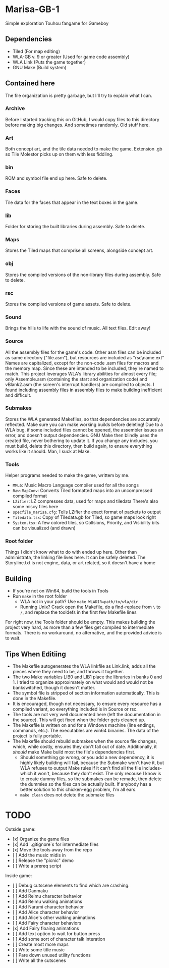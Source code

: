 # Marisa-GB-1
Simple exploration Touhou fangame for Gameboy

## Dependencies
<ul>
<li />Tiled (For map editing)
<li />WLA-GB v. 9 or greater (Used for game code assembly)
<li />WLA Link (Puts the game together)
<li />GNU Make (Build system)
</ul>

## Contained here

The file organization is pretty garbage, but I'll try to explain what I can.

### Archive
Before I started tracking this on GitHub, I would copy files to this directory before making big changes. And sometimes randomly. Old stuff here.

### Art
Both concept art, and the tile data needed to make the game. Extension .gb so Tile Molestor picks up on them with less fiddling.

### bin
ROM and symbol file end up here. Safe to delete.

### Faces
Tile data for the faces that appear in the text boxes in the game.

### lib
Folder for storing the built libraries during assembly. Safe to delete.

### Maps
Stores the Tiled maps that comprise all screens, alongside concept art.

### obj
Stores the compiled versions of the non-library files during assembly. Safe to delete.

### rsc
Stores the compiled versions of game assets. Safe to delete.

### Sound
Brings the hills to life with the sound of music. All text files. Edit away!

### Source
All the assembly files for the game's code. Other asm files can be included as same directory ("file.asm"), but resources are included as "rsc\name.ext"
Names are capitalized, except for the non-code .asm files for macros and the memory map. Since these are intended to be included, they're named to match.
This project leverages WLA's library abilities for almost every file; only Assemble.asm (containing the start and organization code) and vBlank2.asm (the screen's interrupt handlers) are compiled to objects.
I found including assembly files in assembly files to make building inefficient and difficult.

### Submakes
Stores the WLA generated Makefiles, so that dependencies are accurately reflected. Make sure you can make working builds before deleting! Due to a WLA bug, if some included files cannot be opened, the assembler issues an error, and doesn't output dependencies. GNU Make then blindly uses the created file, never bothering to update it.
If you change any includes, you must build, delete this directory, then build again, to ensure everything works like it should.
Man, I suck at Make.

### Tools
Helper programs needed to make the game, writtem by me.
- `MML6`: Music Macro Language compiler used for all the songs
- `Raw-MapConv`: Converts Tiled formatted maps into an uncompressed compiled format
- `LZifier`: LZ compresses data, used for maps and tiledata
There's also some miscy files here
- `specfile_marisa.cfg`: Tells LZifier the exact format of packets to output
- `Tiledata.tsx`: Copy of Tiledata.gb for Tiled, so game maps look right
- `System.tsx`: A few colored tiles, so Collsions, Priority, and Visibility bits can be visualized (and drawn)


### Root folder
Things I didn't know what to do with ended up here. Other than administrata, the linking file lives here. It can be safely deleted.
The Storyline.txt is not engine, data, or art related, so it doesn't have a home

## Building
- If you're not on Win64, build the tools in Tools
- Run `make` in the root folder
    - WLA not in your path? Use `make WLADIR=path/to/wla/dir`
    - Running Unix? Crack open the Makefile, do a find-replace from `\` to `/`, and replace the tooldefs in the first few Makefile lines

For right now, the Tools folder should be empty. This makes building the project very hard, as more than a few files get compiled to intermediate formats.
There is no workaround, no alternative, and the provided advice is to wait.

## Tips When Editiing
- The Makefile autogenerates the WLA linkfile as Link.link, adds all the pieces where they need to be, and throws it together.
- The two Make variables LIB0 and LIB1 place the libraries in banks 0 and 1. I tried to organize approximately on what would and would not be bankswitched, though it doesn't matter.
- The symbol file is stripped of section information automatically. This is done in the Makefile.
- It is encouraged, though not necessary, to ensure every resource has a compiled variant, so everything included is in Source or rsc.
- The tools are not very well documented here (left the documentation in the source). This will get fixed when the folder gets cleaned up.
- The Makefile is written on and for a Windows machine (line endings, commands, etc.). The executables are win64 binaries. The data of the project is fully portable.
- The Makefile should rebuild submakes when the source file changes, which, while costly, ensures they don't fall out of date. Additionally, it _should_ make Make build most the file's dependencies first.
    - Should something go wrong, or you add a new dependency, it is highly likely building will fail, because the Submake won't have it, but WLA refuses to output Make rules if it can't find all the file includes- which it won't, because they don't exist. The only recouse I know is to create dummy files, so the submakes can be remade, then delete the dummies so the files can be actually built. If anybody has a better solution to this chicken-egg problem, I'm all ears.
    - `make clean` does not delete the submake files

# TODO
Outside game:
<ul>
<li />[x] Organize the game files
<li />[x] Add `.gitignore`s for intermediate files
<li />[x] Move the tools away from the repo
<li />[ ] Add the music midis in
<li />[ ] Release the "picnic" demo
<li />[ ] Write a prereq script
</ul>
Inside game:
<ul>
<li />[ ] Debug cutscene elements to find which are crashing.
<li />[ ] Add Danmaku
<li />[ ] Add Reimu character behavior
<li />[ ] Add Reimu walking animations
<li />[ ] Add Narumi character behavior
<li />[ ] Add Alice character behavior
<li />[ ] Add Alice's other walking animations
<li />[ ] Add Fairy character behaviors
<li />[x] Add Fairy floaing animations
<li />[ ] Add text option to wait for button press
<li />[ ] Add some sort of character talk interation
<li />[ ] Create most more maps
<li />[ ] Write some title music
<li />[ ] Pare down unused utility functions
<li />[ ] Write all the cutscenes
</ul>
